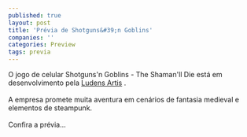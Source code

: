 ```yaml
---
published: true
layout: post
title: 'Prévia de Shotguns&#39;n Goblins'
companies: ''
categories: Preview
tags: previa
---
```

O jogo de celular Shotguns'n Goblins - The Shaman'll Die est&aacute; em desenvolvimento pela <a href="http://www.ludensartis.com.br/" target="_blank">Ludens Artis</a>
.<br /><br />A empresa promete muita aventura em cen&aacute;rios de fantasia medieval e elementos de steampunk.<br /><br />Confira a pr&eacute;via...


